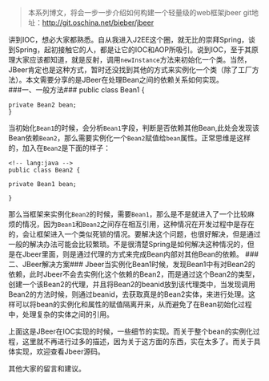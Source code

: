 > 本系列博文，将会一步一步介绍如何构建一个轻量级的web框架jbeer git地址：http://git.oschina.net/bieber/jbeer

讲到IOC，想必大家都熟悉。自从我进入J2EE这个圈，就无比的崇拜Spring，谈到Spring，起初接触它的人，都是让它的IOC和AOP所吸引。说到IOC，至于其原理大家应该都知道，就是反射，调用`newInstance`方法来初始化一个类。当然，JBeer肯定也是这种方式，暂时还没找到其他的方式来实例化一个类（除了工厂方法）。本文需要分享的是JBeer在处理Bean之间的依赖关系如何实现。<br/>
###一、一般方法###
     <!-- lang:java -->
	public class Bean1 {

	private Bean2 bean;
	}

当初始化`Bean1`的时候，会分析`Bean1`字段，判断是否依赖其他Bean,此处会发现该Bean依赖`Bean2`，那么需要实例化一个`Bean2`赋值给`bean`属性。正常思维是这样的，加入在`Bean2`是下面的样子：

	<!-- lang:java -->
	public class Bean2 {

	private Bean1 bean;
	
	}

那么当框架来实例化`Bean2`的时候，需要`Bean1`，那么是不是就进入了一个比较麻烦的情况，因为`Bean1`和`Bean2`之间存在相互引用，这种情况在开发过程中是存在的，会让框架进入一个类似死锁的情况。要解决这个问题，也很好解决，但是通过一般的解决办法可能会比较繁琐。不是很清楚Spring是如何解决这种情况的，但是在Jbeer里面，则是通过代理的方式来完成Bean内部对其他Bean的依赖。
###二、JBeer解决方案###
Jbeer当实例化Bean1时候，发现Bean1中有对Bean2的依赖，此时Jbeer不会去实例化这个依赖的Bean2，而是通过这个Bean2的类型，创建一个该Bean2的代理，并且将Bean2的beanid放到该代理类中，当发现调用Bean2的方法时候，则通过beanid，去获取真是的Bean2实体，来进行处理。这样可以将bean的实例化和属性的赋值隔离开来，从而避免了在Bean初始化过程中，处理复杂的实体之间的引用。

上面这是JBeer在IOC实现的时候，一些细节的实现。而关于整个bean的实例化过程，这里就不再进行过多的描述，因为关于这方面的东西，实在太多了。而关于具体实现，欢迎查看Jbeer源码。

其他大家的留言和建议。
